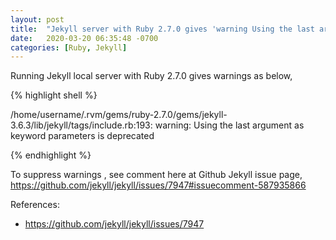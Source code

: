 ```yaml
---
layout: post
title:  "Jekyll server with Ruby 2.7.0 gives 'warning Using the last argument as keyword parameters is deprecated'"
date:   2020-03-20 06:35:48 -0700
categories: [Ruby, Jekyll]
---
```


Running Jekyll local server with Ruby 2.7.0 gives warnings as below,

{% highlight shell %}

/home/username/.rvm/gems/ruby-2.7.0/gems/jekyll-3.6.3/lib/jekyll/tags/include.rb:193: warning: Using the last argument as keyword parameters is deprecated

{% endhighlight %}

To suppress warnings , see comment here at Github Jekyll issue page,
https://github.com/jekyll/jekyll/issues/7947#issuecomment-587935866

References:
- https://github.com/jekyll/jekyll/issues/7947
